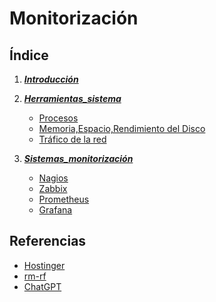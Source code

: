 # Monitorización

## Índice
1. ***[Introducción](/md/introducción.md)***
2. ***[Herramientas_sistema](/md/herramientas.md)***
    * [Procesos](/md/procesos.md)
    * [Memoria,Espacio,Rendimiento del Disco](/md/memoria.md)
    * [Tráfico de la red](/md/trafico.md)
   
4. ***[Sistemas_monitorización](/md/sistemas.md)***
    * [Nagios](/md/nagios.md)
    * [Zabbix](/md/zabixx.md)
    * [Prometheus](/md/prometheus.md)
    * [Grafana](/md/grafana.md)

## Referencias

* [Hostinger](https://www.hostinger.es/tutoriales/)
* [rm-rf](https://rm-rf.es/el-comando-free/)
* [ChatGPT](https://chat.openai.com)

